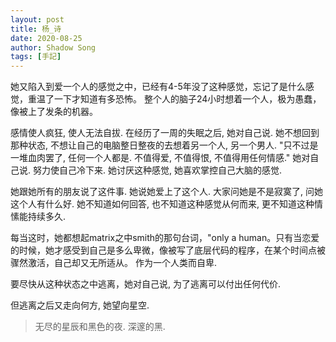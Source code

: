 ```yaml
---
layout: post
title: 杨_诗
date: 2020-08-25
author: Shadow Song
tags: [手記]
---
```




她又陷入到爱一个人的感觉之中，已经有4-5年没了这种感觉，忘记了是什么感觉，重温了一下才知道有多恐怖。 整个人的脑子24小时想着一个人，极为愚蠢，像被上了发条的机器。

感情使人疯狂, 使人无法自拔. 在经历了一周的失眠之后, 她对自己说. 她不想回到那种状态, 不想让自己的电脑整日整夜的去想着另一个人, 另一个男人.  "只不过是一堆血肉罢了, 任何一个人都是. 不值得爱, 不值得恨, 不值得用任何情感." 她对自己说. 努力使自己冷下来. 她讨厌这种感觉, 她喜欢掌控自己大脑的感觉. 

她跟她所有的朋友说了这件事. 她说她爱上了这个人. 大家问她是不是寂寞了, 问她这个人有什么好. 她不知道如何回答, 也不知道这种感觉从何而来, 更不知道这种情愫能持续多久. 

每当这时，她都想起matrix之中smith的那句台词，"only a human。只有当恋爱的时候，她才感受到自己是多么卑微，像被写了底层代码的程序，在某个时间点被骤然激活，自己却又无所适从。 作为一个人类而自卑. 


要尽快从这种状态之中逃离，她对自己说, 为了逃离可以付出任何代价. 

但逃离之后又走向何方, 她望向星空. 

> 无尽的星辰和黑色的夜. 深邃的黑. 



